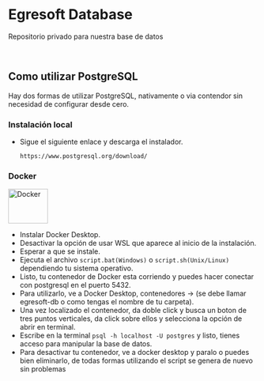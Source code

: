 # Egresoft Database

Repositorio privado para nuestra base de datos

<br/>

## Como utilizar PostgreSQL

Hay dos formas de utilizar PostgreSQL, nativamente o via contendor sin necesidad de configurar desde cero.

### Instalación local

- Sigue el siguiente enlace y descarga el instalador.

  ```
  https://www.postgresql.org/download/
  ```

### Docker

<img src="https://substack-post-media.s3.amazonaws.com/public/images/ea0bb372-1b18-4abe-acb5-456035630fb2_269x201.png" alt="Docker" width="80" height="70">

- Instalar Docker Desktop.
- Desactivar la opción de usar WSL que aparece al inicio de la instalación.
- Esperar a que se instale.
- Ejecuta el archivo ```script.bat(Windows)``` o ```script.sh(Unix/Linux)``` dependiendo tu sistema operativo.
- Listo, tu contenedor de Docker esta corriendo y puedes hacer conectar con postgresql en el puerto 5432.
- Para utilizarlo, ve a Docker Desktop, contenedores -> (se debe llamar egresoft-db o como tengas el nombre de tu carpeta).
- Una vez localizado el contenedor, da doble click y busca un boton de tres puntos verticales, da click sobre ellos y selecciona la opción de abrir en terminal.
- Escribe en la terminal ```psql -h localhost -U postgres``` y listo, tienes acceso para manipular la base de datos.
- Para desactivar tu contenedor, ve a docker desktop y paralo o puedes bien eliminarlo, de todas formas utilizando el script se genera de nuevo sin problemas
